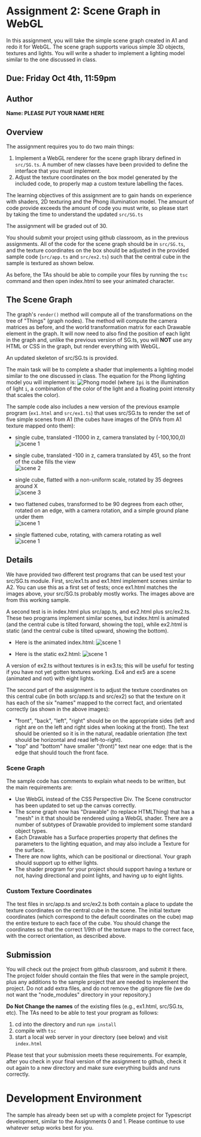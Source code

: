 # Assignment 2: Scene Graph in WebGL

In this assignment, you will take the simple scene graph created in A1 and redo it for WebGL.  The scene graph supports various simple 3D objects, textures and lights.  You will write a shader to implement a lighting model similar to the one discussed in class.

## Due: Friday Oct 4th, 11:59pm

## Author

**Name:  PLEASE PUT YOUR NAME HERE**

## Overview 

The assignment requires you to do two main things:

1. Implement a WebGL renderer for the scene graph library defined in `src/SG.ts`. A number of new classes have been provided to define the interface that you must implement.
2. Adjust the texture coordinates on the box model generated by the included code, to properly map a custom texture labelling the faces. 

The learning objectives of this assignment are to gain hands on experience with shaders, 2D texturing and the Phong illumination model.  The amount of code provide exceeds the amount of code you must write, so please start by taking the time to understand the updated `src/SG.ts`

The assignment will be graded out of 30.  

You should submit your project using github classroom, as in the previous assignments.  All of the code for the scene graph should be in `src/SG.ts`, and the texture coordinates on the box should be adjusted in the provided sample code (`src/app.ts` and `src/ex2.ts`) such that the central cube in the sample is textured as shown below. 

As before, the TAs should be able to compile your files by running the ```tsc``` command and then open index.html to see your animated character.

## The Scene Graph

The graph's ```render()``` method will compute all of the transformations on the tree of "Things" (graph nodes). The method will compute the camera matrices as before, and the world transformation matrix for each Drawable element in the graph. It will now need to also find the position of each light in the graph and, unlike the previous version of SG.ts, you will **NOT** use any HTML or CSS in the graph, but render everything with WebGL.  

An updated skeleton of src/SG.ts is provided.

The main task will be to complete a shader that implements a lighting model similar to the one discussed in class.  The equation for the Phong lighting model you will implement is:
![Phong model](img/phong.png)
(where `Ipi` is the illumination of light `i`, a combination of the color of the light and a floating point intensity that scales the color).

The sample code also includes a new version of the previous example program (`ex1.html` and `src/ex1.ts`) that uses src/SG.ts to render the set of five simple scenes from A1 (the cubes have images of the DIVs from A1 texture mapped onto them):

- single cube, translated -11000 in z, camera translated by (-100,100,0)<br>
![scene 1](img/ex1a.png)

- single cube, translated -100 in z, camera translated by 451, so the front of the cube fills the view<br>
![scene 2](img/ex1b.png)

- single cube, flatted with a non-uniform scale, rotated by 35 degrees around X<br>
![scene 3](img/ex1c.png)

- two flattened cubes, transformed to be 90 degrees from each other, rotated on an edge, with a camera rotation, and a simple ground plane under them<br>
![scene 1](img/ex1d.png)

- single flattened cube, rotating, with camera rotating as well<br>
![scene 1](img/ex1e.png)

## Details

We have provided two different test programs that can be used test your src/SG.ts module.  First, src/ex1.ts and ex1.html implement scenes similar to A2.  You can use this as a first set of tests;  once ex1.html matches the images above, your src/SG.ts probably mostly works.  The images above are from this working sample.

A second test is in index.html plus src/app.ts, and ex2.html plus src/ex2.ts.  These two programs implement similar scenes, but index.html is animated (and the central cube is tilted forward, showing the top), while ex2.html is static (and the central cube is tilted upward, showing the bottom).  

- Here is the animated index.html:
![scene 1](img/a2-index.gif)

- Here is the static ex2.html:
![scene 1](img/a2-ex2.png)

A version of ex2.ts without textures is in ex3.ts;  this will be useful for testing if you have not yet gotten textures working.  Ex4 and ex5 are a scene (animated and not) with eight lights. 

The second part of the assignment is to adjust the texture coordinates on this central cube (in both src/app.ts and src/ex2) so that the texture on it has each of the six "names" mapped to the correct fact, and orientated correctly (as shown in the above images):
- "front", "back", "left", "right" should be on the appropriate sides (left and right are on the left and right sides when looking at the front).  The text should be oriented so it is in the natural, readable orientation (the text should be horizontal and read left-to-right).  
- "top" and "bottom" have smaller "(front)" text near one edge: that is the edge that should touch the front face.


### Scene Graph

The sample code has comments to explain what needs to be written, but the main requirements are:

- Use WebGL instead of the CSS Perspective Div.  The Scene constructor has been updated to set up the canvas correctly.
- The scene graph now has "Drawable" (to replace HTMLThing) that has a "mesh" in it that should be rendered using a WebGL shader.  There are a number of subtypes of Drawable provided to implement some standard object types.
- Each Drawable has a Surface properties property that defines the parameters to the lighting equation, and may also include a Texture for the surface.  
- There are now lights, which can be positional or directional.  Your graph should support up to either lights.  
- The shader program for your project should support having a texture or not, having directional and point lights, and having up to eight lights.

### Custom Texture Coordinates

The test files in src/app.ts and src/ex2.ts both contain a place to update the texture coordinates on the central cube in the scene.  The initial texture coordinates (which correspond to the default coordinates on the cube) map the entire texture to each face of the cube.  You should change the coordinates so that the correct 1/9th of the texture maps to the correct face, with the correct orientation, as described above.

## Submission

You will check out the project from github classroom, and submit it there.  The project folder should contain the files that were in the sample project, plus any additions to the sample project that are needed to implement the project.  Do not add extra files, and do not remove the .gitignore file (we do not want the "node_modules" directory in your repository.)

**Do Not Change the names** of the existing files (e.g., ex1.html, src/SG.ts, etc).  The TAs need to be able to test your program as follows:

1. cd into the directory and run ```npm install```
2. compile with ```tsc```
3. start a local web server in your directory (see below) and visit ```index.html```

Please test that your submission meets these requirements.  For example, after you check in your final version of the assignment to github, check it out again to a new directory and make sure everything builds and runs correctly.
 
# Development Environment

The sample has already been set up with a complete project for Typescript development, similar to the Assignments 0 and 1.  Please continue to use whatever setup works best for you.  
